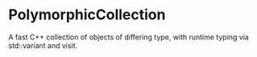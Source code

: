 # PolymorphicCollection
A fast C++ collection of objects of differing type, with runtime typing via std::variant and visit.
